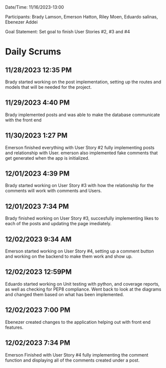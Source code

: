  
 Date/Time: 11/16/2023-13:00

Participants: Brady Lamson, Emerson Hatton, Riley Moen, Eduardo salinas, Ebenezer Addei

Goal Statement: Set goal to finish User Stories #2, #3 and #4

# Daily Scrums

 ## 11/28/2023 12:35 PM
 
 Brady started working on the post implementation, setting up the routes and models that will be needed for the project.
 
## 11/29/2023 4:40 PM

Brady implemented posts and was able to make the database communicate with the front end

## 11/30/2023 1:27 PM

Emerson finished everything with User Story #2 fully implementing posts and relationship with User. emerson also implemented fake comments that get generated when the app is initialized.

## 12/01/2023 4:39 PM

Brady started working on User Story #3 with how the relationship for the comments will work with comments and Users.

## 12/01/2023 7:34 PM

Brady finished working on User Story #3, succesfully implementing likes to each of the posts and updating the page imediately.

## 12/02/2023 9:34 AM

Emerson started working on User Story #4, setting up a comment button and working on the backend to make them work and show up.

## 12/02/2023 12:59PM

Eduardo started working on Unit testing with python, and coverage reports, as well as checking for PEP8 compliance. Went back to look at the diagrams and changed them based on what has been implemented.

## 12/02/2023 7:00 PM

Ebenezer created changes to the application helping out with front end features.

## 12/02/2023 7:34 PM

Emerson Finished with User Story #4 fully implementing the comment function and displaying all of the comments created under a post.